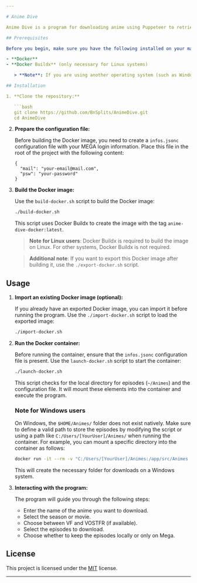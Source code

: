 ```yaml
---

# Anime Dive

Anime Dive is a program for downloading anime using Puppeteer to retrieve episodes from the site [anime-sama.fr](https://anime-sama.fr) and Mega to store the files.

## Prerequisites

Before you begin, make sure you have the following installed on your machine:

- **Docker**
- **Docker Buildx** (only necessary for Linux systems)

   > **Note**: If you are using another operating system (such as Windows or macOS), Docker Buildx is not required for building images.

## Installation

1. **Clone the repository:**

   ```bash
   git clone https://github.com/BnSplits/AnimeDive.git
   cd AnimeDive
   ```

2. **Prepare the configuration file:**

   Before building the Docker image, you need to create a `infos.jsonc` configuration file with your MEGA login information. Place this file in the root of the project with the following content:

   ```jsonc
   {
     "mail": "your-email@mail.com",
     "psw": "your-password"
   }
   ```

3. **Build the Docker image:**

   Use the `build-docker.sh` script to build the Docker image:

   ```bash
   ./build-docker.sh
   ```

   This script uses Docker Buildx to create the image with the tag `anime-dive-docker:latest`.

   > **Note for Linux users**: Docker Buildx is required to build the image on Linux. For other systems, Docker Buildx is not required.

   > **Additional note**: If you want to export this Docker image after building it, use the `./export-docker.sh` script.

## Usage

1. **Import an existing Docker image (optional):**

   If you already have an exported Docker image, you can import it before running the program. Use the `./import-docker.sh` script to load the exported image:

   ```bash
   ./import-docker.sh
   ```

2. **Run the Docker container:**

   Before running the container, ensure that the `infos.jsonc` configuration file is present. Use the `launch-docker.sh` script to start the container:

   ```bash
   ./launch-docker.sh
   ```

   This script checks for the local directory for episodes (`~/Animes`) and the configuration file. It will mount these elements into the container and execute the program.

   ### Note for Windows users

   On Windows, the `$HOME/Animes/` folder does not exist natively. Make sure to define a valid path to store the episodes by modifying the script or using a path like `C:/Users/[YourUser]/Animes/` when running the container. For example, you can mount a specific directory into the container as follows:

   ```bash
   docker run -it --rm -v "C:/Users/[YourUser]/Animes:/app/src/Animes ..."
   ```

   This will create the necessary folder for downloads on a Windows system.

3. **Interacting with the program:**

   The program will guide you through the following steps:

   - Enter the name of the anime you want to download.
   - Select the season or movie.
   - Choose between VF and VOSTFR (if available).
   - Select the episodes to download.
   - Choose whether to keep the episodes locally or only on Mega.

## License

This project is licensed under the [MIT](https://opensource.org/licenses/MIT) license.

---
```


